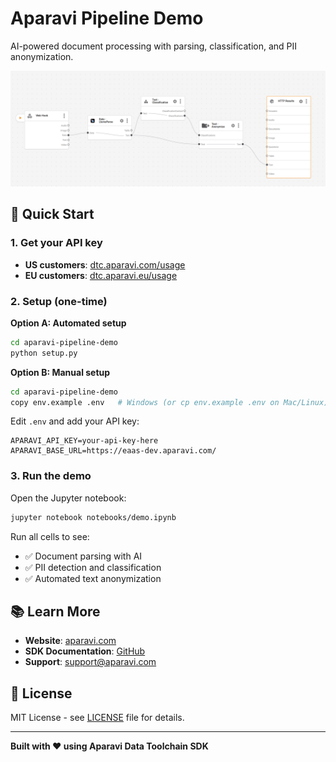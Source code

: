 # Aparavi Pipeline Demo

AI-powered document processing with parsing, classification, and PII anonymization.

![Pipeline Visualization](./images/pipeline.png)

## 🚀 Quick Start

### 1. Get your API key
- **US customers**: [dtc.aparavi.com/usage](https://dtc.aparavi.com/usage)
- **EU customers**: [dtc.aparavi.eu/usage](https://dtc.aparavi.eu/usage)

### 2. Setup (one-time)

**Option A: Automated setup**
```bash
cd aparavi-pipeline-demo
python setup.py
```

**Option B: Manual setup**
```bash
cd aparavi-pipeline-demo
copy env.example .env   # Windows (or cp env.example .env on Mac/Linux)
```

Edit `.env` and add your API key:
```env
APARAVI_API_KEY=your-api-key-here
APARAVI_BASE_URL=https://eaas-dev.aparavi.com/
```

### 3. Run the demo

Open the Jupyter notebook:
```bash
jupyter notebook notebooks/demo.ipynb
```

Run all cells to see:
- ✅ Document parsing with AI
- ✅ PII detection and classification
- ✅ Automated text anonymization

## 📚 Learn More

- **Website**: [aparavi.com](https://aparavi.com)
- **SDK Documentation**: [GitHub](https://github.com/AparaviSoftware/aparavi-dtc-sdk)
- **Support**: support@aparavi.com

## 📄 License

MIT License - see [LICENSE](LICENSE) file for details.

---

**Built with ❤️ using Aparavi Data Toolchain SDK**